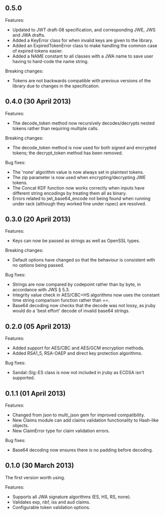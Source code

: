 ## 0.5.0

Features:

- Updated to JWT draft-08 specification, and corresponding JWE, JWS and JWA drafts.
- Added a KeyError class for when invalid keys are given to the library.
- Added an ExpiredTokenError class to make handling the common case of expired tokens easier.
- Added a NAME constant to all classes with a JWA name to save user having to hard-code the name string.

Breaking changes:

- Tokens are not backwards compatible with previous versions of the library due to changes in the specification.

## 0.4.0 (30 April 2013)

Features:

- The decode_token method now recursively decodes/decrypts nested tokens rather than requiring multiple calls.

Breaking changes:

- The decode_token method is now used for both signed and encrypted tokens; the decrypt_token method has been removed.

Bug fixes:

- The 'none' algorithm value is now always set in plaintext tokens.
- The zip parameter is now used when encrypting/decrypting JWE tokens.
- The Concat KDF function now works correctly when inputs have different string encodings by treating them all as binary.
- Errors related to jwt_base64_encode not being found when running under rack (although they worked fine under rspec) are resolved.

## 0.3.0 (20 April 2013)

Features:

- Keys can now be passed as strings as well as OpenSSL types.

Breaking changes:

- Default options have changed so that the behaviour is consistent with no options being passed.

Bug fixes:

- Strings are now compared by codepoint rather than by byte, in accordance with JWS § 5.3.
- Integrity value check in AES/CBC+HS algorithms now uses the constant time string comparison function rather than ==.
- Base64 decoding now checks that the decode was not lossy, as jruby would do a 'best effort' decode of invalid base64 strings.

## 0.2.0 (05 April 2013)

Features:

- Added support for AES/CBC and AES/GCM encryption methods.
- Added RSA1_5, RSA-OAEP and direct key protection algorithms.

Bug fixes:

- Sandal::Sig::ES class is now not included in jruby as ECDSA isn't supported.

## 0.1.1 (01 April 2013)

Features:

- Changed from json to multi_json gem for improved compatibility.
- New Claims module can add claims validation functionality to Hash-like objects.
- New ClaimError type for claim validation errors.

Bug fixes:

- Base64 decoding now ensures there is no padding before decoding.

## 0.1.0 (30 March 2013)

The first version worth using.

Features:

- Supports all JWA signature algorithms (ES, HS, RS, none).
- Validates exp, nbf, iss and aud claims.
- Configurable token validation options.